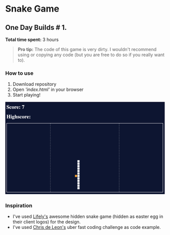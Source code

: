 # Snake Game

## One Day Builds **# 1.**

**Total time spent:** 3 hours

> **Pro tip:** The code of this game is very dirty. I wouldn't recommend using or copying any code (but you are free to do so if you really want to).

### How to use
1. Download repository
2. Open *'index.html'* in your browser
3. Start playing!

![Snake project preview](screenshot.png)

### Inspiration
- I've used [Lifely's](https://lifely.nl/) awesome hidden snake game (hidden as easter egg in their client logos) for the design.
- I've used [Chris de Leon's](https://www.youtube.com/watch?v=xGmXxpIj6vs) uber fast coding challenge as code example.